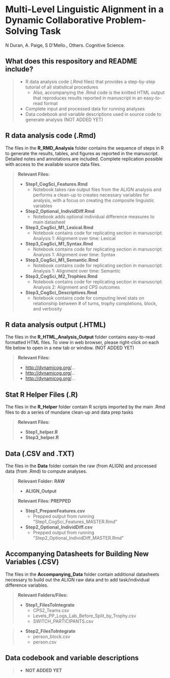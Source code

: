 # Multi-Level Linguistic Alignment in a Dynamic Collaborative Problem-Solving Task

N Duran, A. Paige, S D'Mello., Others. Cognitive Science.

## What does this respository and README include?

> - R data analysis code (.Rmd files) that provides a step-by-step tutorial of all statistical procedures
>   - Also, accompanying the .Rmd code is the knitted HTML output that reproduces results reported in manuscript in an easy-to-read format
> - Complete input and processed data for running analyses
> - Data codebook and variable descriptions used in source code to generate analysis (NOT ADDED YET)

## R data analysis code (.Rmd)

The files in the **R_RMD_Analysis** folder contains the sequence of steps in R to generate the results, tables, and figures as reported in the manuscript. Detailed notes and annotations are included. Complete replication possible with access to the available source data files.

> **Relevant Files:**
>
> - **Step1_CogSci_Features.Rmd**
>   - Notebook takes raw output files from the ALIGN analysis and performs a clean-up to creates necessary variables for analysis, with a focus on creating the composite linguistic variables
> - **Step2_Optional_IndividDiff.Rmd**
>   - Notebook adds optional individual difference measures to main datasheet
> - **Step3_CogSci_M1_Lexical.Rmd**
>   - Notebook contains code for replicating section in manuscript: Analysis 1: Alignment over time: Lexical
> - **Step3_CogSci_M1_Syntax.Rmd**
>   - Notebook contains code for replicating section in manuscript: Analysis 1: Alignment over time: Syntax
> - **Step3_CogSci_M1_Semantic.Rmd**
>   - Notebook contains code for replicating section in manuscript: Analysis 1: Alignment over time: Semantic
> - **Step3_CogSci_M2_Trophies.Rmd**
>   - Notebook contains code for replicating section in manuscript: Analysis 2: Alignment and CPS outcomes
> - **Step3_CogSci_Descriptives.Rmd**
>   - Notebook contains code for computing level stats on relationship between # of turns, trophy completions, block, and verbosity

## R data analysis output (.HTML)

The files in the **R_HTML_Analysis_Output** folder contains easy-to-read formatted HTML files. To view in web browser, please right-click on each file below to open in a new tab or window. (NOT ADDED YET)

> **Relevant Files:**
>
> - http://dynamicog.org/...
> - http://dynamicog.org/...
> - http://dynamicog.org/...

## Stat R Helper Files (.R)

The files in the **R_Helper** folder contain R scripts imported by the main .Rmd files to do a series of mundane clean-up and data prep tasks

> **Relevant Files:**
>
> - **Step1_helper.R**
> - **Step3_helper.R**

## Data (.CSV and .TXT)

The files in the **Data** folder contain the raw (from ALIGN) and processed data (from .Rmd) to compute analyses.

> **Relevant Folder: RAW**
>
> - **ALIGN_Output**

> **Relevant Files: PREPPED**
>
> - **Step1_PrepareFeatures.csv**
>   - Prepped output from running "Step1_CogSci_Features_MASTER.Rmd"
> - **Step2_Optional_IndividDiff.csv**
>   - Prepped output from running "Step2_Optional_IndividDiff_MASTER.Rmd"

## Accompanying Datasheets for Building New Variables (.CSV)

The files in the **Accompanying_Data** folder contain additional datasheets necessary to build out the ALIGN raw data and to add task/individual difference variables.

> **Relevant Folders/Files:**
>
> - **Step1_FilesToIntegrate**
>   - CPS2_Teams.csv
>   - Levels_PP_Logs_Lab_Before_Split_by_Trophy.csv
>   - SWITCH_PARTICIPANTS.csv

> - **Step2_FilesToIntegrate**
>   - person_block.csv
>   - person.csv

## Data codebook and variable descriptions

> - **NOT ADDED YET**
